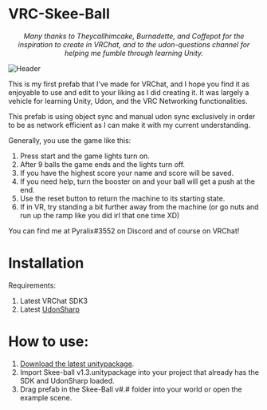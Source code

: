 # VRC-Skee-Ball

<p align="center"><i>Many thanks to Theycallhimcake, Burnadette, and Coffepot for the inspiration to create in VRChat, and to the udon-questions channel for helping me fumble through learning Unity.</i></p>

![Header](https://raw.githubusercontent.com/pyralix/VRC-Skee-Ball/main/.github/images/skeeball.PNG)


This is my first prefab that I've made for VRChat, and I hope you find it as enjoyable to use and edit to your liking as I did creating it. It was largely a vehicle for learning Unity, Udon, and the VRC Networking functionalities.

This prefab is using object sync and manual udon sync exclusively in order to be as network efficient as I can make it with my current understanding. 

Generally, you use the game like this:
1. Press start and the game lights turn on.
2. After 9 balls the game ends and the lights turn off.
3. If you have the highest score your name and score will be saved.
4. If you need help, turn the booster on and your ball will get a push at the end.
5. Use the reset button to return the machine to its starting state.
6. If in VR, try standing a bit further away from the machine (or go nuts and run up the ramp like you did irl that one time XD)

You can find me at Pyralix#3552 on Discord and of course on VRChat!

# Installation

Requirements:

1. Latest VRChat SDK3
2. Latest [UdonSharp](https://github.com/MerlinVR/UdonSharp)

# How to use:

1. [Download the latest unitypackage](https://github.com/pyralix/VRC-Skee-Ball/releases/download/v1.3/Skee-ball.v1.3.unitypackage).
2. Import Skee-ball v1.3.unitypackage into your project that already has the SDK and UdonSharp loaded.
3. Drag prefab in the Skee-Ball v#.# folder into your world or open the example scene.
